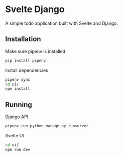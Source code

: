 # Svelte Django

A simple todo application built with Svelte and Django.

## Installation

Make sure pipenv is installed

```bash
pip install pipenv
```

Install dependencies

```bash
pipenv sync
cd ui/
npm install
```

## Running

Django API
```bash
pipenv run python manage.py runserver
```

Svelte UI
```bash
cd ui/
npm run dev
```